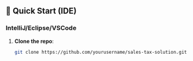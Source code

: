 ## 🚀 Quick Start (IDE)

### IntelliJ/Eclipse/VSCode
1. **Clone the repo**:
   ```bash
   git clone https://github.com/yourusername/sales-tax-solution.git
